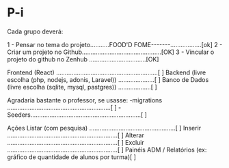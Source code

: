 # P-i

Cada grupo deverá: 

1 - Pensar no tema do projeto...........FOOD'D FOME-------..................[ok]
2 - Criar um projeto no Github..............................................[OK]
3 - Vincular o projeto do github no Zenhub .................................[OK]

Frontend (React) ...........................................................[  ]
Backend (livre escolha (php, nodejs, adonis, Laravel)) .....................[  ]
Banco de Dados (livre escolha (sqlite, mysql, pastgres)) ...................[  ]

Agradaria bastante o professor, se usasse: 
    -migrations ............................................................[  ]
    -Seeders................................................................[  ]

Ações
    Listar (com pesquisa) ..................................................[  ]
    Inserir ................................................................[  ]
    Alterar ................................................................[  ]
    Excluir ................................................................[  ]
    Painéis ADM / Relatórios (ex: gráfico de quantidade de alunos por turma)[  ]

